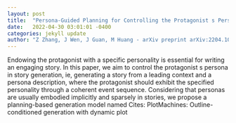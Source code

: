```yaml
---
layout: post
title:  "Persona-Guided Planning for Controlling the Protagonist s Persona in Story Generation"
date:   2022-04-30 03:01:01 -0400
categories: jekyll update
author: "Z Zhang, J Wen, J Guan, M Huang - arXiv preprint arXiv:2204.10703, 2022"
---
```

Endowing the protagonist with a specific personality is essential for writing an engaging story. In this paper, we aim to control the protagonist s persona in story generation, ie, generating a story from a leading context and a persona description, where the protagonist should exhibit the specified personality through a coherent event sequence. Considering that personas are usually embodied implicitly and sparsely in stories, we propose a planning-based generation model named Cites: PlotMachines: Outline-conditioned generation with dynamic plot
